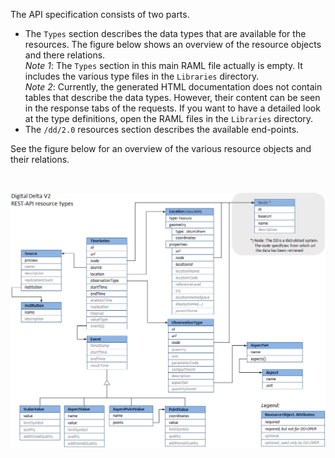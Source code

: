 The API specification consists of two parts.  

* The `Types` section describes the data types that are available for the resources. The figure below shows an overview of the resource objects and there relations.  
_Note 1_: The `Types` section in this main RAML file actually is empty. It includes the various type files in the `Libraries` directory.  
_Note 2_: Currently, the generated HTML documentation does not contain tables that describe the data types. However, their content can be seen in the response tabs of the requests. If you want to have a detailed look at the type definitions, open the RAML files in the `Libraries` directory.
* The `/dd/2.0` resources section describes the available end-points.

See the figure below for an overview of the various resource objects and their relations.

<p/>
&nbsp;
<p/>

<img src="https://github.com/DigitaleDeltaOrg/dd-api-spec/blob/2.0/Documentation/DD-API-2.0-resource-objects.png?raw=true"/>
